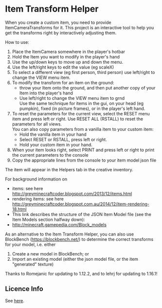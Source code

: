 Item Transform Helper
==================
When you create a custom item, you need to provide ItemCameraTransforms for it.  This project is an interactive
  tool to help you get the transforms right by interactively adjusting them.

How to use:<br>
1) Place the ItemCamera somewhere in the player's hotbar<br>
2) Hold the Item you want to modify in the player's hand<br>
3) Use the up/down keys to move up and down the menu.<br>
4) Use the left/right keys to edit the value (eg scaleX)<br>
5) To select a different view (eg first person, third person) use left/right to change the VIEW menu item.
6) To modify the transform for an item on the ground:
   * throw your Item onto the ground, and then put another copy of your Item into the player's hand
   * Use left/right to change the VIEW menu item to grnd<br>
   Use the same technique for items in the gui, on your head (eg pumpkin), fixed (in picture frames), or in the
   player's left hand.
7) To reset the parameters for the current view, select the RESET menu item and press left or right.  Use RESET ALL (RSTALL) to reset the parameters for all views. <br>
  You can also copy parameters from a vanilla item to your custom item:
   * Hold the vanilla item in your hand
   * Select RESET or RSTALL, press left or right.
   * Hold your custom item in your hand.
8) When your item looks right, select PRINT and press left or right to print the current parameters to the console
9) Copy the appropriate lines from the console to your item model json file

The item will appear in the Helpers tab in the creative inventory.

For background information on<br>
- items: see here http://greyminecraftcoder.blogspot.com/2013/12/items.html<br>
- rendering items: see here http://greyminecraftcoder.blogspot.com.au/2014/12/item-rendering-18.html<br>
- This link describes the structure of the JSON Item Model file (see the Item Models section halfway down):<br>
-   http://minecraft.gamepedia.com/Block_models

As an alternative to the Item Transform Helper, you can also use BlockBench (https://blockbench.net/) to determine the correct transforms for your model, i.e. either<br>
1) Create a new model in BlockBench; or<br>
2) Import an existing model (either the json model file, or the item "generated" texture)<br>

Thanks to Romejanic for updating to 1.12.2, and to lehrj for updating to 1.16.1!

## Licence Info

See [here](https://github.com/TheGreyGhost/ItemTransformHelper/blob/master/LICENSE).

